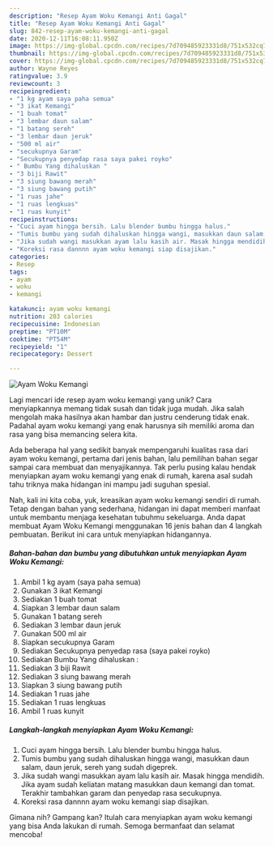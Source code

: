 ```yaml
---
description: "Resep Ayam Woku Kemangi Anti Gagal"
title: "Resep Ayam Woku Kemangi Anti Gagal"
slug: 842-resep-ayam-woku-kemangi-anti-gagal
date: 2020-12-11T16:08:11.950Z
image: https://img-global.cpcdn.com/recipes/7d709485923331d8/751x532cq70/ayam-woku-kemangi-foto-resep-utama.jpg
thumbnail: https://img-global.cpcdn.com/recipes/7d709485923331d8/751x532cq70/ayam-woku-kemangi-foto-resep-utama.jpg
cover: https://img-global.cpcdn.com/recipes/7d709485923331d8/751x532cq70/ayam-woku-kemangi-foto-resep-utama.jpg
author: Wayne Reyes
ratingvalue: 3.9
reviewcount: 3
recipeingredient:
- "1 kg ayam saya paha semua"
- "3 ikat Kemangi"
- "1 buah tomat"
- "3 lembar daun salam"
- "1 batang sereh"
- "3 lembar daun jeruk"
- "500 ml air"
- "secukupnya Garam"
- "Secukupnya penyedap rasa saya pakei royko"
- " Bumbu Yang dihaluskan "
- "3 biji Rawit"
- "3 siung bawang merah"
- "3 siung bawang putih"
- "1 ruas jahe"
- "1 ruas lengkuas"
- "1 ruas kunyit"
recipeinstructions:
- "Cuci ayam hingga bersih. Lalu blender bumbu hingga halus."
- "Tumis bumbu yang sudah dihaluskan hingga wangi, masukkan daun salam, daun jeruk, sereh yang sudah digeprek."
- "Jika sudah wangi masukkan ayam lalu kasih air. Masak hingga mendidih. Jika ayam sudah keliatan matang masukkan daun kemangi dan tomat. Terakhir tambahkan garam dan penyedap rasa secukupnya."
- "Koreksi rasa dannnn ayam woku kemangi siap disajikan."
categories:
- Resep
tags:
- ayam
- woku
- kemangi

katakunci: ayam woku kemangi 
nutrition: 203 calories
recipecuisine: Indonesian
preptime: "PT10M"
cooktime: "PT54M"
recipeyield: "1"
recipecategory: Dessert

---
```



![Ayam Woku Kemangi](https://img-global.cpcdn.com/recipes/7d709485923331d8/751x532cq70/ayam-woku-kemangi-foto-resep-utama.jpg)

Lagi mencari ide resep ayam woku kemangi yang unik? Cara menyiapkannya memang tidak susah dan tidak juga mudah. Jika salah mengolah maka hasilnya akan hambar dan justru cenderung tidak enak. Padahal ayam woku kemangi yang enak harusnya sih memiliki aroma dan rasa yang bisa memancing selera kita.



Ada beberapa hal yang sedikit banyak mempengaruhi kualitas rasa dari ayam woku kemangi, pertama dari jenis bahan, lalu pemilihan bahan segar sampai cara membuat dan menyajikannya. Tak perlu pusing kalau hendak menyiapkan ayam woku kemangi yang enak di rumah, karena asal sudah tahu triknya maka hidangan ini mampu jadi suguhan spesial.


Nah, kali ini kita coba, yuk, kreasikan ayam woku kemangi sendiri di rumah. Tetap dengan bahan yang sederhana, hidangan ini dapat memberi manfaat untuk membantu menjaga kesehatan tubuhmu sekeluarga. Anda dapat membuat Ayam Woku Kemangi menggunakan 16 jenis bahan dan 4 langkah pembuatan. Berikut ini cara untuk menyiapkan hidangannya.

<!--inarticleads1-->

##### Bahan-bahan dan bumbu yang dibutuhkan untuk menyiapkan Ayam Woku Kemangi:

1. Ambil 1 kg ayam (saya paha semua)
1. Gunakan 3 ikat Kemangi
1. Sediakan 1 buah tomat
1. Siapkan 3 lembar daun salam
1. Gunakan 1 batang sereh
1. Sediakan 3 lembar daun jeruk
1. Gunakan 500 ml air
1. Siapkan secukupnya Garam
1. Sediakan Secukupnya penyedap rasa (saya pakei royko)
1. Sediakan  Bumbu Yang dihaluskan :
1. Sediakan 3 biji Rawit
1. Sediakan 3 siung bawang merah
1. Siapkan 3 siung bawang putih
1. Sediakan 1 ruas jahe
1. Sediakan 1 ruas lengkuas
1. Ambil 1 ruas kunyit




<!--inarticleads2-->

##### Langkah-langkah menyiapkan Ayam Woku Kemangi:

1. Cuci ayam hingga bersih. Lalu blender bumbu hingga halus.
1. Tumis bumbu yang sudah dihaluskan hingga wangi, masukkan daun salam, daun jeruk, sereh yang sudah digeprek.
1. Jika sudah wangi masukkan ayam lalu kasih air. Masak hingga mendidih. Jika ayam sudah keliatan matang masukkan daun kemangi dan tomat. Terakhir tambahkan garam dan penyedap rasa secukupnya.
1. Koreksi rasa dannnn ayam woku kemangi siap disajikan.




Gimana nih? Gampang kan? Itulah cara menyiapkan ayam woku kemangi yang bisa Anda lakukan di rumah. Semoga bermanfaat dan selamat mencoba!
